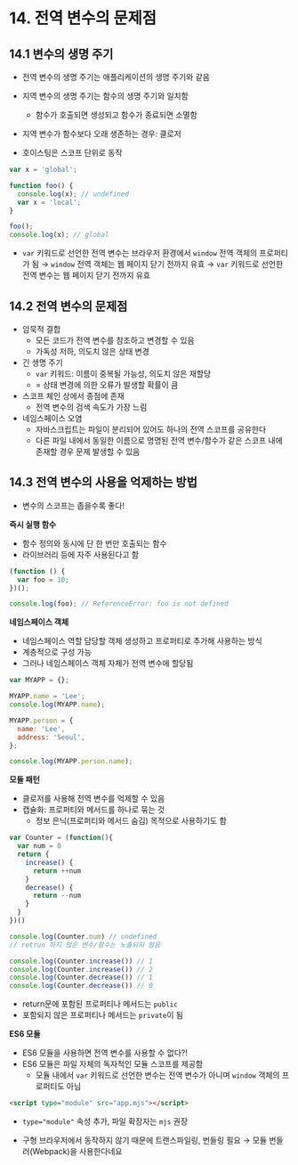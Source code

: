 # 14. 전역 변수의 문제점

## 14.1 변수의 생명 주기

- 전역 변수의 생명 주기는 애플리케이션의 생명 주기와 같음
- 지역 변수의 생명 주기는 함수의 생명 주기와 일치함

  - 함수가 호출되면 생성되고 함수가 종료되면 소멸함

- 지역 변수가 함수보다 오래 생존하는 경우: 클로저
- 호이스팅은 스코프 단위로 동작

```javascript
var x = 'global';

function foo() {
  console.log(x); // undefined
  var x = 'local';
}

foo();
console.log(x); // global
```

- `var` 키워드로 선언한 전역 변수는 브라우저 환경에서 `window` 전역 객체의 프로퍼티가 됨
  → `window` 전역 객체는 웹 페이지 닫기 전까지 유효
  → `var` 키워드로 선언한 전역 변수는 웹 페이지 닫기 전까지 유효

## 14.2 전역 변수의 문제점

- 암묵적 결합
  - 모든 코드가 전역 변수를 참조하고 변경할 수 있음
  - 가독성 저하, 의도치 않은 상태 변경
- 긴 생명 주기
  - `var` 키워드: 이름이 중복될 가능성, 의도치 않은 재할당
  - = 상태 변경에 의한 오류가 발생할 확률이 큼
- 스코프 체인 상에서 종점에 존재
  - 전역 변수의 검색 속도가 가장 느림
- 네임스페이스 오염
  - 자바스크립트는 파일이 분리되어 있어도 하나의 전역 스코프를 공유한다
  - 다른 파일 내에서 동일한 이름으로 명명된 전역 변수/함수가 같은 스코프 내에 존재할 경우 문제 발생할 수 있음

## 14.3 전역 변수의 사용을 억제하는 방법

- 변수의 스코프는 좁을수록 좋다!

**즉시 실행 함수**

- 함수 정의와 동시에 단 한 번만 호출되는 함수
- 라이브러리 등에 자주 사용된다고 함

```javascript
(function () {
  var foo = 10;
})();

console.log(foo); // ReferenceError: foo is not defined
```

**네임스페이스 객체**

- 네임스페이스 역할 담당할 객체 생성하고 프로퍼티로 추가해 사용하는 방식
- 계층적으로 구성 가능
- 그러나 네임스페이스 객체 자체가 전역 변수에 할당됨

```javascript
var MYAPP = {};

MYAPP.name = 'Lee';
console.log(MYAPP.name);

MYAPP.person = {
  name: 'Lee',
  address: 'Seoul',
};

console.log(MYAPP.person.name);
```

**모듈 패턴**

- 클로저를 사용해 전역 변수를 억제할 수 있음
- 캡슐화: 프로퍼티와 메서드를 하나로 묶는 것
  - 정보 은닉(프로퍼티와 메서드 숨김) 목적으로 사용하기도 함

```javascript
var Counter = (function(){
  var num = 0
  return {
    increase() {
      return ++num
    }
    decrease() {
      return --num
    }
  }
})()

console.log(Counter.num) // undefined
// retrun 하지 않은 변수/함수는 노출되지 않음

console.log(Counter.increase()) // 1
console.log(Counter.increase()) // 2
console.log(Counter.decrease()) // 1
console.log(Counter.decrease()) // 0
```

- return문에 포함된 프로퍼티나 메서드는 `public`
- 포함되지 않은 프로퍼티나 메서드는 `private`이 됨

**ES6 모듈**

- ES6 모듈을 사용하면 전역 변수를 사용할 수 없다?!
- ES6 모듈은 파일 자체의 독자적인 모듈 스코프를 제공함
  - 모듈 내에서 `var` 키워드로 선언한 변수는 전역 변수가 아니며 `window` 객체의 프로퍼티도 아님

```html
<script type="module" src="app.mjs"></script>
```

- `type="module"` 속성 추가, 파일 확장자는 `mjs` 권장

- 구형 브라우저에서 동작하지 않기 때문에 트랜스파일링, 번들링 필요
  → 모듈 번들러(Webpack)을 사용한다네요
